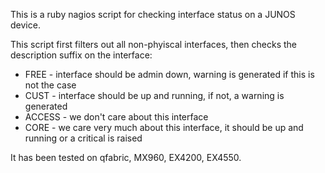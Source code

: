 This is a ruby nagios script for checking interface status on a JUNOS device.

This script first filters out all non-phyiscal interfaces, then checks the description suffix on the interface:

<ul>
	<li>FREE - interface should be admin down, warning is generated if this is not the case</li>
	<li>CUST - interface should be up and running, if not, a warning is generated</li>
	<li>ACCESS - we don't care about this interface</li>
	<li>CORE - we care very much about this interface, it should be up and running or a critical is raised</li>
</ul>

It has been tested on qfabric, MX960, EX4200, EX4550.